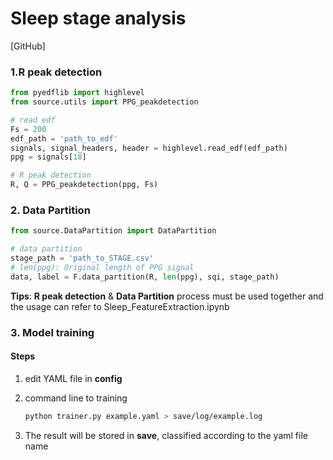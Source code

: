 # Sleep stage analysis

[GitHub]

### 1.R peak detection
```python
from pyedflib import highlevel
from source.utils import PPG_peakdetection

# read edf
Fs = 200
edf_path = 'path_to_edf'
signals, signal_headers, header = highlevel.read_edf(edf_path)
ppg = signals[18]

# R peak detection
R, Q = PPG_peakdetection(ppg, Fs)
```


### 2. Data Partition
```python
from source.DataPartition import DataPartition

# data partition
stage_path = 'path_to_STAGE.csv'
# len(ppg): Original length of PPG signal
data, label = F.data_partition(R, len(ppg), sqi, stage_path)
```

**Tips**: **R peak detection** & **Data Partition** process must be used together and the usage  can refer to Sleep_FeatureExtraction.ipynb

### 3. Model training

#### Steps
1. edit YAML file in **config**
2. command line to training

    ```bash
    python trainer.py example.yaml > save/log/example.log
    ```
3. The result will be stored in **save**, classified according to the yaml file name
